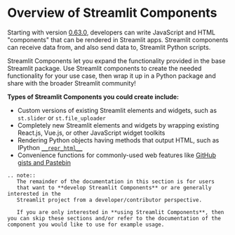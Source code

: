 # Overview of Streamlit Components

Starting with version [0.63.0](http://localhost:8000/changelog.html#version-0-63-0), developers can write JavaScript and HTML "components" that can be rendered in Streamlit apps. Streamlit components can receive data from, and also send data to, Streamlit Python scripts.

Streamlit Components let you expand the functionality provided in the base Streamlit package. Use Streamlit components to create the needed functionality for your use case, then wrap it up in a Python package and share with the broader Streamlit community!

**Types of Streamlit Components you could create include:**

- Custom versions of existing Streamlit elements and widgets, such as `st.slider` or `st.file_uploader`
- Completely new Streamlit elements and widgets by wrapping existing React.js, Vue.js, or other JavaScript widget toolkits
- Rendering Python objects having methods that output HTML, such as IPython [`__repr_html__`](https://ipython.readthedocs.io/en/stable/config/integrating.html#rich-display)
- Convenience functions for commonly-used web features like [GitHub gists and Pastebin](https://github.com/randyzwitch/streamlit-embedcode)

```eval_rst
.. note::
   The remainder of the documentation in this section is for users
   that want to **develop Streamlit Components** or are generally interested in the
   Streamlit project from a developer/contributor perspective.

   If you are only interested in **using Streamlit Components**, then you can skip these sections and/or refer to the documentation of the component you would like to use for example usage.
```
